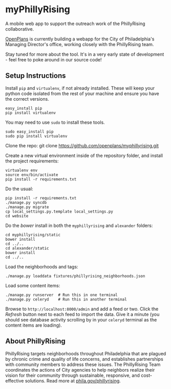 myPhillyRising
==============

A mobile web app to support the outreach work of the PhillyRising collaborative. 
 
[OpenPlans](http://openplans.org) is currently building a webapp for the City of Philadelphia's Managing Director's office, working closely with the PhillyRising team. 

Stay tuned for more about the tool. It's in a very early state of development - feel free to poke around in our source code!


Setup Instructions
------------------

Install `pip` and `virtualenv`, if not already installed.  These will keep your
python code isolated from the rest of your machine and ensure you have
the correct versions.

    easy_install pip
    pip install virtualenv

You may need to use `sudo` to install these tools.

    sudo easy_install pip
    sudo pip install virtualenv

Clone the repo:
    git clone https://github.com/openplans/myphillyrising.git

Create a new virtual environment inside of the repository folder, and install
the project requirements:

    virtualenv env
    source env/bin/activate
    pip install -r requirements.txt

Do the usual:

    pip install -r requirements.txt
    ./manage.py syncdb
    ./manage.py migrate
    cp local_settings.py.template local_settings.py
    cd website

Do the *bower* install in both the `myphillyrising` and `alexander` folders:

    cd myphillyrising/static
    bower install
    cd ../..
    cd alexander/static
    bower install
    cd ../..

Load the neighborhoods and tags:

    ./manage.py loaddata fixtures/phillyrising_neighborhoods.json

Load some content items:

    ./manage.py runserver  # Run this in one terminal
    ./manage.py celeryd    # Run this in another terminal

Browse to `http://localhost:8000/admin` and add a feed or two. Click the *Refresh* button next to each feed to import the data. Give it a minute (you should see database activity scrolling by in your `celeryd` terminal as the content items are loading).


About PhillyRising
------------------
PhillyRising targets neighborhoods throughout Philadelphia that are plagued by chronic crime and quality of life concerns, and establishes partnerships with community members to address these issues. The PhillyRising Team coordinates the actions of City agencies to help neighbors realize their vision for their community through sustainable, responsive, and cost-effective solutions. Read more at [phila.gov/phillyrising](http://www.phila.gov/phillyrising/).
